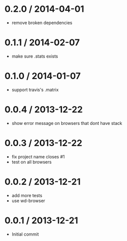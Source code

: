 
0.2.0 / 2014-04-01
==================

 * remove broken dependencies

0.1.1 / 2014-02-07
==================

 * make sure .stats exists

0.1.0 / 2014-01-07
==================

 * support travis's .matrix

0.0.4 / 2013-12-22
==================

 * show error message on browsers that dont have stack

0.0.3 / 2013-12-22
==================

 * fix project name closes #1
 * test on all browsers

0.0.2 / 2013-12-21
==================

 * add more tests
 * use wd-browser

0.0.1 / 2013-12-21
==================

 * Initial commit
